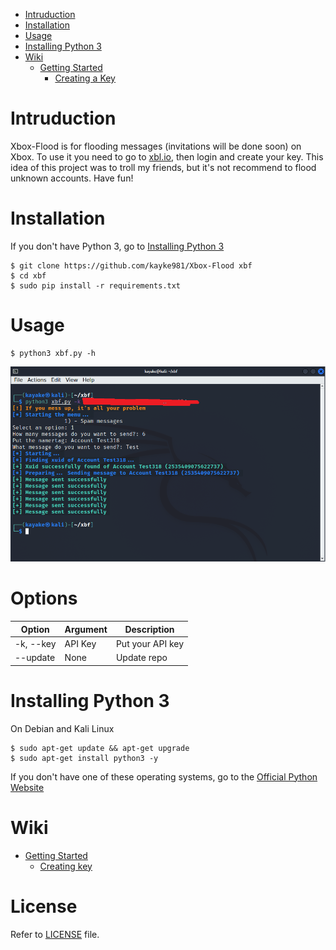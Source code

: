 * [Intruduction](#intruduction)
* [Installation](#installation)
* [Usage](#usage)
* [Installing Python 3](#installing-python-3)
* [Wiki](#wiki)
  *  [Getting Started](https://github.com/kayke981/Xbox-Flood/wiki/Getting-Started)
     *   [Creating a Key](https://github.com/kayke981/Xbox-Flood/wiki/Getting-Started#creating-a-key) 

# Intruduction
Xbox-Flood is for flooding messages (invitations will be done soon) on Xbox. To use it you need to go to [xbl.io](https://xbl.io), then login and create your key.
This idea of this project was to troll my friends, but it's not recommend to flood unknown accounts. Have fun!
# Installation
If you don't have Python 3, go to [Installing Python 3](#installing-python-3)

```console
$ git clone https://github.com/kayke981/Xbox-Flood xbf
$ cd xbf
$ sudo pip install -r requirements.txt
```

# Usage
```console
$ python3 xbf.py -h
```

![img](/img/test.png)

# Options
|   Option  |   Argument   |    Description   |
| --------- | ------------ | ---------------- |
| -k, --key |    API Key   | Put your API key |
|  --update |    None      | Update repo      |



# Installing Python 3

On Debian and Kali Linux
```console
$ sudo apt-get update && apt-get upgrade
$ sudo apt-get install python3 -y
```
If you don't have one of these operating systems, go to the [Official Python Website](https://www.python.org/downloads/)

# Wiki

* [Getting Started](https://github.com/kayke981/Xbox-Flood/wiki/Getting-Started)
  *  [Creating key](https://github.com/kayke981/Xbox-Flood/wiki/Getting-Started#creating-a-key)

# License
Refer to [LICENSE](https://github.com/inex1stent/Xbox-Flood/blob/main/LICENSE) file.
